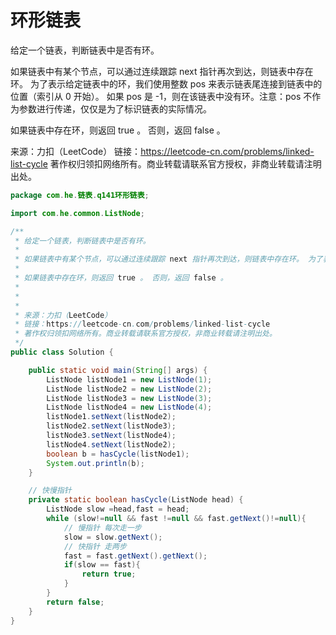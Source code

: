 # 环形链表

给定一个链表，判断链表中是否有环。

如果链表中有某个节点，可以通过连续跟踪 next 指针再次到达，则链表中存在环。 为了表示给定链表中的环，我们使用整数 pos 来表示链表尾连接到链表中的位置（索引从 0 开始）。 如果 pos 是 -1，则在该链表中没有环。注意：pos 不作为参数进行传递，仅仅是为了标识链表的实际情况。

如果链表中存在环，则返回 true 。 否则，返回 false 。

来源：力扣（LeetCode）
链接：https://leetcode-cn.com/problems/linked-list-cycle
著作权归领扣网络所有。商业转载请联系官方授权，非商业转载请注明出处。



```java
package com.he.链表.q141环形链表;

import com.he.common.ListNode;

/**
 * 给定一个链表，判断链表中是否有环。
 *
 * 如果链表中有某个节点，可以通过连续跟踪 next 指针再次到达，则链表中存在环。 为了表示给定链表中的环，我们使用整数 pos 来表示链表尾连接到链表中的位置（索引从 0 开始）。 如果 pos 是 -1，则在该链表中没有环。注意：pos 不作为参数进行传递，仅仅是为了标识链表的实际情况。
 *
 * 如果链表中存在环，则返回 true 。 否则，返回 false 。
 *
 *  
 *
 * 来源：力扣（LeetCode）
 * 链接：https://leetcode-cn.com/problems/linked-list-cycle
 * 著作权归领扣网络所有。商业转载请联系官方授权，非商业转载请注明出处。
 */
public class Solution {

    public static void main(String[] args) {
        ListNode listNode1 = new ListNode(1);
        ListNode listNode2 = new ListNode(2);
        ListNode listNode3 = new ListNode(3);
        ListNode listNode4 = new ListNode(4);
        listNode1.setNext(listNode2);
        listNode2.setNext(listNode3);
        listNode3.setNext(listNode4);
        listNode4.setNext(listNode2);
        boolean b = hasCycle(listNode1);
        System.out.println(b);
    }

    // 快慢指针
    private static boolean hasCycle(ListNode head) {
        ListNode slow =head,fast = head;
        while (slow!=null && fast !=null && fast.getNext()!=null){
            // 慢指针 每次走一步
            slow = slow.getNext();
            // 快指针 走两步
            fast = fast.getNext().getNext();
            if(slow == fast){
                return true;
            }
        }
        return false;
    }
}

```


